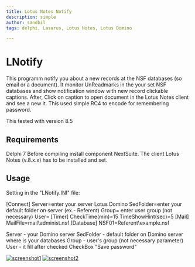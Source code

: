 ```yaml
---
title: Lotus Notes Notify
description: simple 
author: sandbil
tags: delphi, Lasarus, Lotus Notes, Lotus Domino

---
```

LNotify
=========
This programm notify you about a new records at the NSF databases (so email or a document).
It  monitor UnReadmarks in the your set NSF databases and show notification window with new record clickable captions.
After, Click on caption to open document in the  Lotus Notes client and see a new it. 
This used simple RC4 to encode  for remembering password.

This tested with version 8.5 

## Requirements
  Delphi 7
  Before compiling install component NextSuite.
  The client Lotus Notes (v.8.x.x) has to be installed and set.
    
## Usage

   Setting in the "LNotify.INI" file:

[Connect]
Server=enter your server Lotus Domino
SedFolder=enter your default folder on server (ex.- Referent)
Group= enter user group (not necessary)
User=
[Timer]
CheckTime(min)=15
TimeShowHint(sec)=5
[Mail]
MailFile=mail\administ.nsf
[Database]
NSF01=Referent\example.nsf

Server - your Domino server
SedFolder - default folder on Domino server where is your databases
Group - user's group (not necessary parameter)
User - it fill after checked CheckBox "Save password" 
 
[![screenshot1](/public/screenshot_th1.png)](/public/screenshot1.png)
[![screenshot2](/public/screenshot_th2.png)](/public/screenshot2.png)
